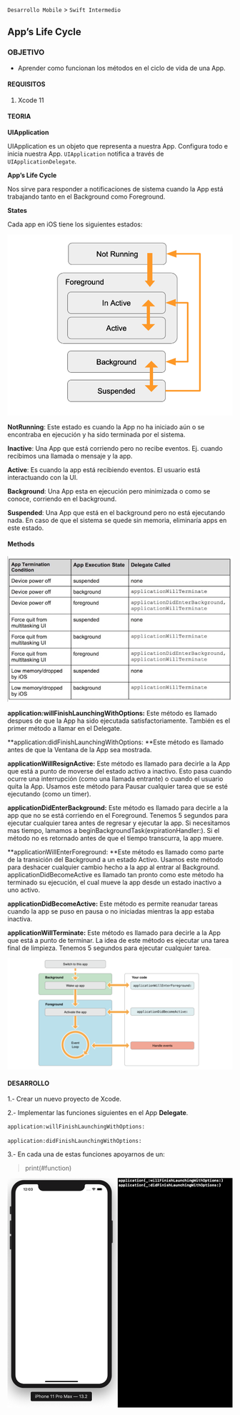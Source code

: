`Desarrollo Mobile` > `Swift Intermedio` 

## App’s Life Cycle


### OBJETIVO

- Aprender como funcionan los métodos en el ciclo de vida de una App.

#### REQUISITOS

1. Xcode 11

#### TEORIA

**UIApplication**

UIApplication es un objeto que representa a nuestra App.  Configura todo e inicia nuestra App. `UIApplication` notifica a través de `UIApplicationDelegate`.


**App’s Life Cycle**

Nos sirve para responder a notificaciones de sistema cuando la App está trabajando tanto en el Background como Foreground.

**States**

Cada app en iOS tiene los siguientes estados:

![](0.png)

**NotRunning**: Este estado es cuando la App no ha iniciado aún o se encontraba en ejecución y ha sido terminada por el sistema.

**Inactive**:
Una App que está corriendo pero no recibe eventos. Ej. cuando recibimos una llamada o mensaje y la app.

**Active**: Es cuando la app está recibiendo eventos. El usuario está interactuando con la UI.

**Background**:
Una App esta en ejecución pero minimizada o como se conoce, corriendo en el background.

**Suspended**:
Una App que está en el background pero no está ejecutando nada. En caso de que el sistema se quede sin memoria, eliminaría apps en este estado.

#### Methods

![](1.png)

**application:willFinishLaunchingWithOptions:** Este método es llamado despues de que la App ha sido ejecutada satisfactoriamente. También es el primer método a llamar en el Delegate.

**application:didFinishLaunchingWithOptions: **Este método es llamado antes de que la Ventana de la App sea mostrada.

**applicationWillResignActive:** Este método es llamado para decirle a la App que está a punto de moverse del estado activo a inactivo. Esto pasa cuando ocurre una interrupción (como una llamada entrante) o cuando el usuario quita la App. Usamos este método para Pausar cualquier tarea que se esté ejecutando (como un timer).

**applicationDidEnterBackground:** Este método es llamado para decirle a la app que  no se está corriendo en el Foreground. Tenemos 5 segundos para ejecutar cualquier tarea antes de regresar y ejecutar la app. Si necesitamos mas tiempo, lamamos a  beginBackgroundTask(expirationHandler:). Si el método no es retornado antes de que el tiempo transcurra, la app muere.

**applicationWillEnterForeground: **Este método es llamado como parte de la transición del Background a un estado Activo. Usamos este método para deshacer cualquier cambio hecho a la app al entrar al Background. applicationDidBecomeActive es llamado tan pronto como este método ha terminado su ejecución, el cual mueve la app desde un estado inactivo a uno activo.

**applicationDidBecomeActive:** Este método es permite reanudar tareas cuando la app se puso en pausa o no iniciadas mientras la app estaba inactiva.

**applicationWillTerminate:** Este método es llamado para decirle a la App que está a punto de terminar. La idea de este método es ejecutar una tarea final de limpieza. Tenemos 5 segundos para ejecutar cualquier tarea.

![](2.png)

#### DESARROLLO

1.- Crear un nuevo proyecto de Xcode.

2.- Implementar las funciones siguientes en el App **Delegate**.

```
application:willFinishLaunchingWithOptions:

application:didFinishLaunchingWithOptions:

```

3.- En cada una de estas funciones apoyarnos de un:

> print(#function)

![](3.png)



